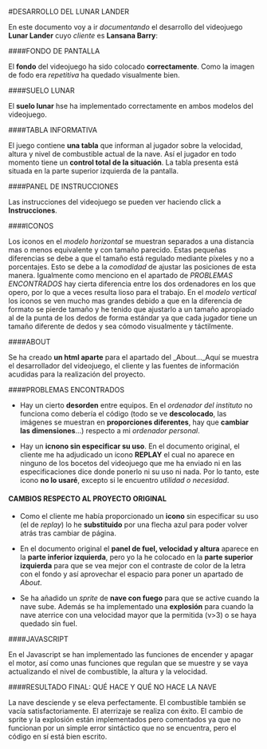 #DESARROLLO DEL LUNAR LANDER

En este documento voy a ir _documentando_ el desarrollo del videojuego **Lunar Lander** cuyo _cliente_ es **Lansana Barry**:

####FONDO DE PANTALLA

El **fondo** del videojuego ha sido colocado **correctamente**. Como la imagen de fodo era _repetitiva_ ha quedado visualmente bien.

####SUELO LUNAR

El **suelo lunar** hse ha implementado correctamente en ambos modelos del videojuego.

####TABLA INFORMATIVA

El juego contiene **una tabla**  que informan al jugador sobre la velocidad, altura y nivel de combustible actual de la nave. Así el jugador en todo momento tiene un **control total de la situación**. La tabla presenta está situada en la parte superior izquierda de la pantalla. 

####PANEL DE INSTRUCCIONES

Las instrucciones del videojuego se pueden ver haciendo click a **Instrucciones**.

####ICONOS

Los iconos en el _modelo horizontal_ se muestran separados a una distancia mas o menos equivalente y con tamaño parecido. Estas pequeñas diferencias se debe a que el tamaño está regulado mediante píxeles y no a porcentajes. Esto se debe a la _comodidad_ de ajustar las posiciones de esta manera. Igualmente como menciono en el apartado de _PROBLEMAS ENCONTRADOS_ hay cierta diferencia entre los dos ordenadores en los que opero, por lo que a veces resulta lioso para el trabajo. En el _modelo vertical_ los iconos se ven mucho mas grandes debido a que en la diferencia de formato se pierde tamaño y he tenido que ajustarlo a un tamaño apropiado al de la punta de los dedos de forma estándar ya que cada jugador tiene un tamaño diferente de dedos y sea cómodo visualmente y táctilmente.

####ABOUT

Se ha creado **un html aparte** para el apartado del _About..._Aquí se muestra el desarrollador del videojuego, el cliente y las fuentes de información acudidas para la realización del proyecto.

####PROBLEMAS ENCONTRADOS

- Hay un cierto **desorden** entre equipos. En el _ordenador del instituto_ no funciona como debería el código (todo se ve **descolocado**, las imágenes se muestran en **proporciones diferentes**, hay que **cambiar las dimensiones**...) respecto a mi _ordenador personal_.

- Hay un **icnono sin especificar su uso**. En el documento original, el cliente me ha adjudicado un icono **REPLAY** el cual no aparece en ninguno de los bocetos del videojuego que me ha enviado ni en las especificaciones dice donde ponerlo ni su uso ni nada. Por lo tanto, este icono **no lo usaré**, excepto si le encuentro _utilidad o necesidad_.

#### CAMBIOS RESPECTO AL PROYECTO ORIGINAL

- Como el cliente me había proporcionado un **icono** sin especificar su uso (el de _replay_) lo he **substituido** por una flecha azul para poder volver atrás tras cambiar de página.

- En el documento original el **panel de fuel, velocidad y altura** aparece en la **parte inferior izquierda**, pero yo la he colocado en la **parte superior izquierda** para que se vea mejor con el contraste de color de la letra con el fondo y así aprovechar el espacio para poner un apartado de _About_.

- Se ha añadido un _sprite_ de **nave con fuego** para que se active cuando la nave sube. Además se ha implementado una **explosión** para cuando la nave aterrice con una velocidad mayor que la permitida (v>3) o se haya quedado sin fuel.

####JAVASCRIPT

En el Javascript se han implementado las funciones de encender y apagar el motor, así como unas funciones que regulan que se muestre y se vaya actualizando el nivel de combustible, la altura y la velocidad.

####RESULTADO FINAL: QUÉ HACE Y QUÉ NO HACE LA NAVE

La nave desciende y se eleva perfectamente. El combustible también se vacía satisfactoriamente. El aterrizaje se realiza con éxito. El cambio de sprite y la explosión están implementados pero comentados ya que no funcionan por un simple error sintáctico que no se encuentra, pero el código en sí está bien escrito.
